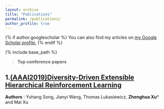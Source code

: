 ```yaml
---
layout: archive
title: "Publications"
permalink: /publications/
author_profile: true
---
```


{% if author.googlescholar %}
  You can also find my articles on <u><a href="{{author.googlescholar}}">my Google Scholar profile</a>.</u>
{% endif %}

{% include base_path %}

>**Top conference papers**

## 1.[(AAAI2019)Diversity-Driven Extensible Hierarchical Reinforcement Learning](https://zhx-hebut.github.io/publication/AAAI2019)  
**Authors** : Yuhang Song, Jianyi Wang, Thomas Lukasiewicz, **Zhenghua Xu*** and Mai Xu

